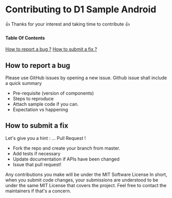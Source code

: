 # Contributing to D1 Sample Android
:+1: Thanks for your interest and taking time to contribute :+1: 

#### Table Of Contents

[How to report a bug ?](#how-to-report-bug)
[How to submit a fix ?](#how-to-submit-a-fix)


## How to report a bug
Please use GitHub issues by opening a new issue.
Github issue shall include a quick summary
  * Pre-requisite (version of components)
  * Steps to reproduce
  * Attach sample code if you can.
  * Expectation vs happening

  
## How to submit a fix

Let's give you a hint : ... Pull Request !
  * Fork the repo and create your branch from master.
  * Add tests if necessary
  * Update documentation if APIs have been changed
  * Issue that pull request!

Any contributions you make will be under the MIT Software License
In short, when you submit code changes, your submissions are understood to be under the same MIT License that covers the project. Feel free to contact the maintainers if that's a concern.